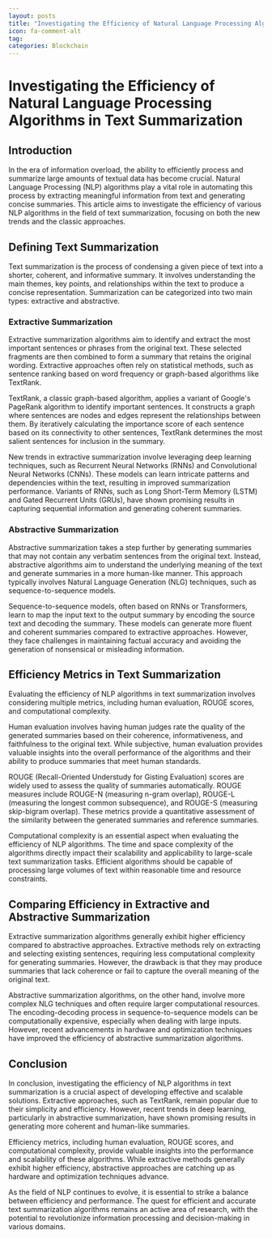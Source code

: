 ```yaml
---
layout: posts
title: "Investigating the Efficiency of Natural Language Processing Algorithms in Text Summarization"
icon: fa-comment-alt
tag:      
categories: Blockchain
---
```



# Investigating the Efficiency of Natural Language Processing Algorithms in Text Summarization

## Introduction

In the era of information overload, the ability to efficiently process and summarize large amounts of textual data has become crucial. Natural Language Processing (NLP) algorithms play a vital role in automating this process by extracting meaningful information from text and generating concise summaries. This article aims to investigate the efficiency of various NLP algorithms in the field of text summarization, focusing on both the new trends and the classic approaches.

## Defining Text Summarization

Text summarization is the process of condensing a given piece of text into a shorter, coherent, and informative summary. It involves understanding the main themes, key points, and relationships within the text to produce a concise representation. Summarization can be categorized into two main types: extractive and abstractive.

### Extractive Summarization

Extractive summarization algorithms aim to identify and extract the most important sentences or phrases from the original text. These selected fragments are then combined to form a summary that retains the original wording. Extractive approaches often rely on statistical methods, such as sentence ranking based on word frequency or graph-based algorithms like TextRank.

TextRank, a classic graph-based algorithm, applies a variant of Google's PageRank algorithm to identify important sentences. It constructs a graph where sentences are nodes and edges represent the relationships between them. By iteratively calculating the importance score of each sentence based on its connectivity to other sentences, TextRank determines the most salient sentences for inclusion in the summary.

New trends in extractive summarization involve leveraging deep learning techniques, such as Recurrent Neural Networks (RNNs) and Convolutional Neural Networks (CNNs). These models can learn intricate patterns and dependencies within the text, resulting in improved summarization performance. Variants of RNNs, such as Long Short-Term Memory (LSTM) and Gated Recurrent Units (GRUs), have shown promising results in capturing sequential information and generating coherent summaries.

### Abstractive Summarization

Abstractive summarization takes a step further by generating summaries that may not contain any verbatim sentences from the original text. Instead, abstractive algorithms aim to understand the underlying meaning of the text and generate summaries in a more human-like manner. This approach typically involves Natural Language Generation (NLG) techniques, such as sequence-to-sequence models.

Sequence-to-sequence models, often based on RNNs or Transformers, learn to map the input text to the output summary by encoding the source text and decoding the summary. These models can generate more fluent and coherent summaries compared to extractive approaches. However, they face challenges in maintaining factual accuracy and avoiding the generation of nonsensical or misleading information.

## Efficiency Metrics in Text Summarization

Evaluating the efficiency of NLP algorithms in text summarization involves considering multiple metrics, including human evaluation, ROUGE scores, and computational complexity.

Human evaluation involves having human judges rate the quality of the generated summaries based on their coherence, informativeness, and faithfulness to the original text. While subjective, human evaluation provides valuable insights into the overall performance of the algorithms and their ability to produce summaries that meet human standards.

ROUGE (Recall-Oriented Understudy for Gisting Evaluation) scores are widely used to assess the quality of summaries automatically. ROUGE measures include ROUGE-N (measuring n-gram overlap), ROUGE-L (measuring the longest common subsequence), and ROUGE-S (measuring skip-bigram overlap). These metrics provide a quantitative assessment of the similarity between the generated summaries and reference summaries.

Computational complexity is an essential aspect when evaluating the efficiency of NLP algorithms. The time and space complexity of the algorithms directly impact their scalability and applicability to large-scale text summarization tasks. Efficient algorithms should be capable of processing large volumes of text within reasonable time and resource constraints.

## Comparing Efficiency in Extractive and Abstractive Summarization

Extractive summarization algorithms generally exhibit higher efficiency compared to abstractive approaches. Extractive methods rely on extracting and selecting existing sentences, requiring less computational complexity for generating summaries. However, the drawback is that they may produce summaries that lack coherence or fail to capture the overall meaning of the original text.

Abstractive summarization algorithms, on the other hand, involve more complex NLG techniques and often require larger computational resources. The encoding-decoding process in sequence-to-sequence models can be computationally expensive, especially when dealing with large inputs. However, recent advancements in hardware and optimization techniques have improved the efficiency of abstractive summarization algorithms.

## Conclusion

In conclusion, investigating the efficiency of NLP algorithms in text summarization is a crucial aspect of developing effective and scalable solutions. Extractive approaches, such as TextRank, remain popular due to their simplicity and efficiency. However, recent trends in deep learning, particularly in abstractive summarization, have shown promising results in generating more coherent and human-like summaries.

Efficiency metrics, including human evaluation, ROUGE scores, and computational complexity, provide valuable insights into the performance and scalability of these algorithms. While extractive methods generally exhibit higher efficiency, abstractive approaches are catching up as hardware and optimization techniques advance.

As the field of NLP continues to evolve, it is essential to strike a balance between efficiency and performance. The quest for efficient and accurate text summarization algorithms remains an active area of research, with the potential to revolutionize information processing and decision-making in various domains.